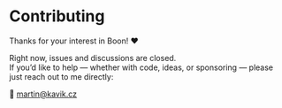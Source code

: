 # Contributing

Thanks for your interest in Boon! ❤️  

Right now, issues and discussions are closed.  
If you’d like to help — whether with code, ideas, or sponsoring — please just reach out to me directly:

📧 martin@kavik.cz
